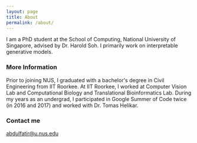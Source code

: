 ```yaml
---
layout: page
title: About
permalink: /about/
---
```


I am a PhD student at the School of Computing, National University of Singapore, advised by Dr. Harold Soh. I primarily work on interpretable generative models.

### More Information

Prior to joining NUS, I graduated with a bachelor's degree in Civil Engineering from IIT Roorkee. At IIT Roorkee, I worked at Computer Vision Lab and Computational Biology and Translational Bioinformatics Lab. During my years as an undergrad, I participated in Google Summer of Code twice (in 2016 and 2017) and worked with Dr. Tomas Helikar.

### Contact me

[abdulfatir@u.nus.edu](mailto:abdulfatir@u.nus.edu)